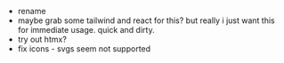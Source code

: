 - rename
- maybe grab some tailwind and react for this? but really i just want this for immediate usage. quick and dirty.
- try out htmx?
- fix icons - svgs seem not supported


